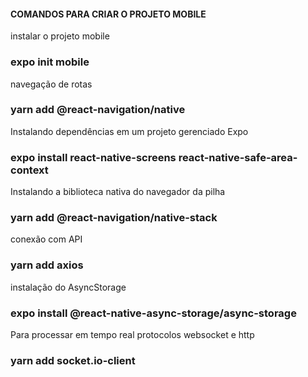 #### COMANDOS PARA CRIAR O PROJETO MOBILE ####

instalar o projeto mobile
### expo init mobile

navegação de rotas
### yarn add @react-navigation/native

Instalando dependências em um projeto gerenciado Expo
### expo install react-native-screens react-native-safe-area-context

Instalando a biblioteca nativa do navegador da pilha
### yarn add @react-navigation/native-stack

conexão com API
### yarn add axios

instalação do AsyncStorage
### expo install @react-native-async-storage/async-storage

Para processar em tempo real protocolos websocket e http
### yarn add socket.io-client

